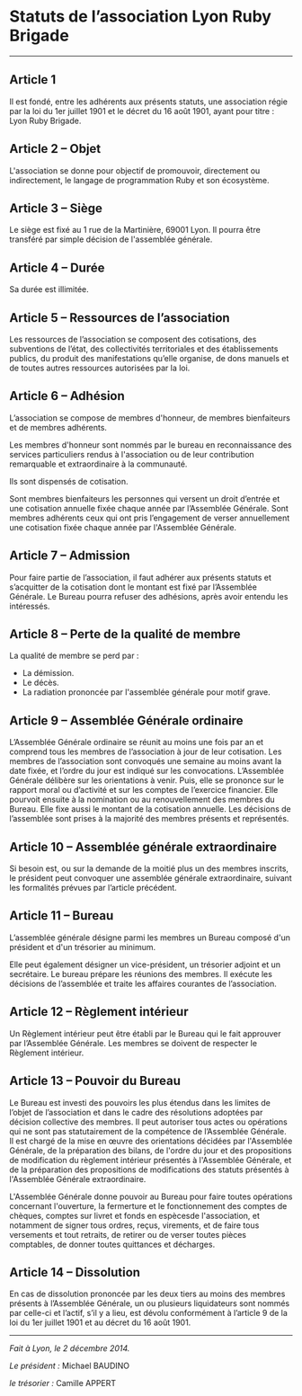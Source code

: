 # Statuts de l’association Lyon Ruby Brigade
<hr>

## Article 1
Il est fondé, entre les adhérents aux présents statuts,  une association régie par la loi du 1er juillet 1901 et le décret du 16 août 1901, ayant pour titre : Lyon Ruby Brigade.

## Article 2 – Objet
L'association se donne pour objectif de promouvoir, directement ou indirectement, le langage de programmation Ruby et son écosystème.

## Article 3 – Siège
Le siège est fixé au 1 rue de la Martinière, 69001 Lyon.
Il pourra être transféré par simple décision de l'assemblée générale.

## Article 4 – Durée
Sa durée est illimitée.

## Article 5 – Ressources de l’association
Les ressources de l’association se composent des cotisations, des subventions de l’état, des collectivités territoriales et des établissements publics, du produit des manifestations qu’elle organise, de dons manuels et de toutes autres ressources autorisées par la loi.

## Article 6 – Adhésion
L’association se compose de membres d'honneur, de membres bienfaiteurs et de membres adhérents.

Les membres d'honneur sont nommés par le bureau en reconnaissance des services particuliers rendus à l'association ou de leur contribution remarquable et extraordinaire à la communauté.

Ils sont dispensés de cotisation.

Sont membres bienfaiteurs les personnes qui versent un droit d’entrée et une cotisation annuelle fixée chaque année par l’Assemblée Générale.
Sont membres adhérents ceux qui ont pris l’engagement de verser annuellement une cotisation fixée chaque année par l'Assemblée Générale.

## Article 7 – Admission
Pour faire partie de l’association, il faut adhérer aux présents statuts et s’acquitter de la cotisation dont le montant est fixé par l’Assemblée Générale.
Le Bureau pourra refuser des adhésions, après avoir entendu les intéressés.

## Article 8 – Perte de la qualité de membre
La qualité de membre se perd par :
* La démission.
* Le décès.
* La radiation prononcée par l'assemblée générale pour motif grave.

## Article 9 – Assemblée Générale ordinaire
L’Assemblée Générale ordinaire se réunit au moins une fois par an et comprend tous les membres de l’association à jour de leur cotisation.
Les membres de l’association sont convoqués une semaine au moins avant la date fixée, et l’ordre du jour est indiqué sur les convocations.
L’Assemblée Générale délibère sur les orientations à venir. Puis, elle se prononce sur le rapport moral ou d’activité et sur les comptes de l’exercice financier. Elle pourvoit ensuite à la nomination ou au renouvellement des membres du Bureau.
Elle fixe aussi le montant de la cotisation annuelle.
Les décisions de l’assemblée sont prises à la majorité des membres présents et représentés.

## Article 10 – Assemblée générale extraordinaire
Si besoin est, ou sur la demande de la moitié plus un des membres inscrits, le président peut convoquer une assemblée générale extraordinaire, suivant les formalités prévues par l’article précédent.

## Article 11 – Bureau
L’assemblée générale désigne parmi les membres un Bureau composé d'un président et d'un trésorier au minimum. 

Elle peut également désigner un vice-président, un trésorier adjoint et un secrétaire.
Le bureau prépare les réunions des membres. Il exécute les décisions de l’assemblée et traite les affaires courantes de l’association.
## Article 12 – Règlement intérieur
Un Règlement intérieur peut être établi par le Bureau qui le fait approuver par l’Assemblée Générale. Les membres se doivent de respecter le Règlement intérieur.
## Article 13 – Pouvoir du Bureau
Le Bureau est investi des pouvoirs les plus étendus dans les limites de l’objet de l’association et dans le cadre des résolutions adoptées par décision collective des membres. Il peut autoriser tous actes ou opérations qui ne sont pas statutairement de la compétence de l’Assemblée Générale. Il est chargé de la mise en œuvre des orientations décidées par l'Assemblée Générale, de la préparation des bilans, de l'ordre du jour et des propositions de modification du règlement intérieur présentés à l'Assemblée Générale, et de la préparation des propositions de modifications des statuts présentés à l'Assemblée Générale extraordinaire.

L'Assemblée Générale donne pouvoir au Bureau pour faire toutes opérations concernant l'ouverture, la fermerture et le fonctionnement des comptes de chèques, comptes sur livret et fonds en espècesde l'association, et notamment de signer tous ordres, reçus, virements, et de faire tous versements et tout retraits, de retirer ou de verser toutes pièces comptables, de donner toutes quittances et décharges.

## Article 14 – Dissolution
En cas de dissolution prononcée par les deux tiers au moins des membres présents à l’Assemblée Générale, un ou plusieurs liquidateurs sont nommés par celle-ci et l’actif, s’il y a lieu, est dévolu conformément à l’article 9 de la loi du 1er juillet 1901 et au décret du 16 août 1901.

<hr>

*Fait à Lyon, le 2 décembre 2014.*

*Le président :*
Michael BAUDINO 

*le trésorier :*
Camille APPERT

